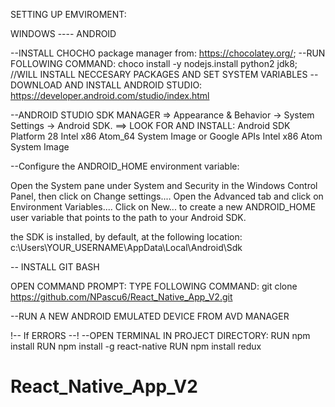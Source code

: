 ﻿SETTING UP EMVIROMENT:
 
 WINDOWS ---- ANDROID 
 
 
 --INSTALL CHOCHO package manager from: https://chocolatey.org/;
 --RUN FOLLOWING COMMAND: choco install -y nodejs.install python2 jdk8; //WILL INSTALL NECCESARY PACKAGES AND SET SYSTEM VARIABLES
 --DOWNLOAD AND INSTALL ANDROID STUDIO: https://developer.android.com/studio/index.html
 
 --ANDROID STUDIO SDK MANAGER => Appearance & Behavior → System Settings → Android SDK.
 ==> LOOK FOR AND INSTALL: Android SDK Platform 28
                           Intel x86 Atom_64 System Image or Google APIs Intel x86 Atom System Image
                           

 --Configure the ANDROID_HOME environment variable:
 
Open the System pane under System and Security in the Windows Control Panel, then click on Change settings.... Open the Advanced tab and click on Environment Variables.... Click on New... to create a new ANDROID_HOME user variable that points to the path to your Android SDK.

the SDK is installed, by default, at the following location: c:\Users\YOUR_USERNAME\AppData\Local\Android\Sdk
 
 
-- INSTALL GIT BASH

OPEN COMMAND PROMPT:
TYPE FOLLOWING COMMAND: git clone https://github.com/NPascu6/React_Native_App_V2.git

--RUN A NEW ANDROID EMULATED DEVICE FROM AVD MANAGER

!-- If ERRORS --!
--OPEN TERMINAL IN PROJECT DIRECTORY:
RUN npm install
RUN npm install -g react-native
RUN npm install redux
 
 # React_Native_App_V2
